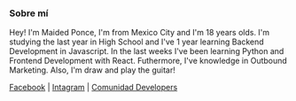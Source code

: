 ### Sobre mí

Hey! I'm Maided Ponce, I'm from Mexico City and I'm 18 years olds. I'm studying the last year in High School and I've 1 year learning Backend Development in Javascript. In the last weeks I've been learning Python and Frontend Development with React. Futhermore, I've knowledge in Outbound Marketing.
Also, I'm draw and play the guitar!

[Facebook](http://https://www.facebook.com/maidedhp "FB") |
[Intagram](http://https://www.instagram.com/maidedhp/ "Intagram") |
[Comunidad Developers](https://aminoapps.com/c/pr0gramador3s/home/ "Comunidad Developers") 

